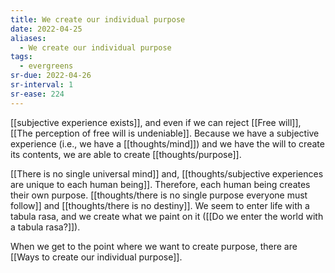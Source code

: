 ```yaml
---
title: We create our individual purpose
date: 2022-04-25
aliases:
  - We create our individual purpose
tags:
  - evergreens
sr-due: 2022-04-26
sr-interval: 1
sr-ease: 224
---
```

[[subjective experience exists]], and even if we can reject [[Free will]], [[The perception of free will is undeniable]]. Because we have a subjective experience (i.e., we have a [[thoughts/mind]]) and we have the will to create its contents, we are able to create [[thoughts/purpose]].

[[There is no single universal mind]] and, [[thoughts/subjective experiences are unique to each human being]]. Therefore, each human being creates their own purpose. [[thoughts/there is no single purpose everyone must follow]] and [[thoughts/there is no destiny]]. We seem to enter life with a tabula rasa, and we create what we paint on it ([[Do we enter the world with a tabula rasa?]]).

When we get to the point where we want to create purpose, there are [[Ways to create our individual purpose]].
